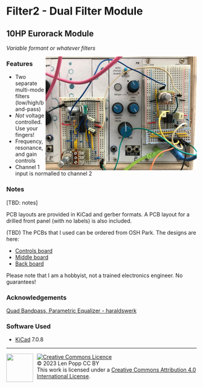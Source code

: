 # Filter2 - Dual Filter Module

## 10HP Eurorack Module

_Variable formant or whatever filters_

<img src="Filter2.jpg" style="float:right">

### Features
- Two separate multi-mode filters (low/high/band-pass)
- _Not_ voltage controlled. Use your fingers!
- Frequency, resonance, and gain controls
- Channel 1 input is normalled to channel 2

### Notes
[TBD: notes]

PCB layouts are provided in KiCad and gerber formats. A PCB layout for a drilled front panel (with no labels) is also included.

(TBD) The PCBs that I used can be ordered from OSH Park. The designs are here:
- [Controls board](https://oshpark.com/shared_projects/zzz)
- [Middle board](https://oshpark.com/shared_projects/zzz)
- [Back board](https://oshpark.com/shared_projects/zzz)

Please note that I am a hobbyist, not a trained electronics engineer. No guarantees!

### Acknowledgements

[Quad Bandpass, Parametric Equalizer - haraldswerk](https://www.haraldswerk.de/Filter/Bandpass_quad/Bandpass_quad.html)

### Software Used

* [KiCad](https://www.kicad.org/) 7.0.8

<hr /><div><div style="float:left; padding-right:10px;"><img src="https://i0.wp.com/www.oshwa.org/wp-content/uploads/2014/03/oshw-logo-100-px.png" width=71 height=75 /></div><div style="xfloat:left; padding-left:10px;"><a rel="license" href="http://creativecommons.org/licenses/by/4.0/"><img alt="Creative Commons Licence" style="border-width:0;" src="https://i.creativecommons.org/l/by/4.0/88x31.png" /></a><br />© 2023 Len Popp CC BY<br />This work is licensed under a <a rel="license" href="http://creativecommons.org/licenses/by/4.0/">Creative Commons Attribution 4.0 International License</a>.</div></div>